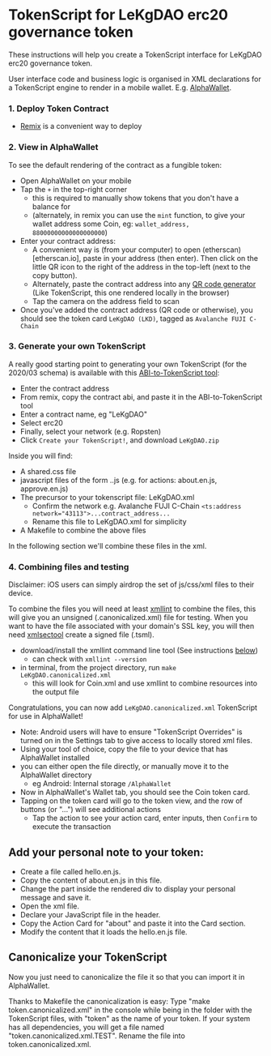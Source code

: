 # TokenScript for LeKgDAO erc20 governance token

These instructions will help you create a TokenScript interface for LeKgDAO erc20 governance token.

User interface code and business logic is organised in XML declarations for a TokenScript engine to render in a mobile wallet. E.g. [AlphaWallet](https://alphawallet.com/).


### 1. Deploy Token Contract

* [Remix](remix.ethereum.org) is a convenient way to deploy


### 2. View in AlphaWallet

To see the default rendering of the contract as a fungible token:

* Open AlphaWallet on your mobile
* Tap the `+` in the top-right corner
  * this is required to manually show tokens that you don't have a balance for
  * (alternately, in remix you can use the `mint` function, to give your wallet address some Coin, eg: `wallet_address, 88000000000000000000`)
* Enter your contract address:
  * A convenient way is (from your computer) to open (etherscan)[etherscan.io], paste in your address (then enter). Then click on the little QR icon to the right of the address in the top-left (next to the copy button).
  * Alternately, paste the contract address into any [QR code generator](https://www.cssscript.com/demo/flexible-client-side-qr-code-generator/) (Like TokenScript, this one rendered locally in the browser)
  * Tap the camera on the address field to scan
* Once you've added the contract address (QR code or otherwise), you should see the token card `LeKgDAO (LKD)`, tagged as `Avalanche FUJI C-Chain`


### 3. Generate your own TokenScript

A really good starting point to generating your own TokenScript (for the 2020/03 schema) is available with this [ABI-to-TokenScript tool](https://alphawallet.github.io/ABI-to-TokenScript/):

* Enter the contract address
* From remix, copy the contract abi, and paste it in the ABI-to-TokenScript tool
* Enter a contract name, eg "LeKgDAO"
* Select erc20 
* Finally, select your network (e.g. Ropsten)
* Click `Create your TokenScript!`, and download `LeKgDAO.zip`

Inside you will find:
* A shared.css file
* javascript files of the form <name>.<lang>.js (e.g. for actions: about.en.js, approve.en.js)
* The precursor to your tokenscript file: LeKgDAO.xml
  * Confirm the network e.g. Avalanche FUJI C-Chain `<ts:address network="43113">...contract_address...`
  * Rename this file to LeKgDAO.xml for simplicity
* A Makefile to combine the above files

In the following section we'll combine these files in the xml.


### 4. Combining files and testing

Disclaimer: iOS users can simply airdrop the set of js/css/xml files to their device.

To combine the files you will need at least [xmllint](#xmllint) to combine the files, this will give you an unsigned (.canonicalized.xml) file for testing.
When you want to have the file associated with your domain's SSL key, you will then need [xmlsectool](#xmlsectool-optional-signing) create a signed file (.tsml).

* download/install the xmllint command line tool (See instructions [below](#xmllint))
  * can check with `xmllint --version`
* in terminal, from the project directory, run `make LeKgDAO.canonicalized.xml`
  * this will look for Coin.xml and use xmllint to combine resources into the output file

Congratulations, you can now add `LeKgDAO.canonicalized.xml` TokenScript for use in AlphaWallet!

* Note: Android users will have to ensure "TokenScript Overrides" is turned on in the Settings tab to give access to locally stored xml files.
* Using your tool of choice, copy the file to your device that has AlphaWallet installed
* you can either open the file directly, or manually move it to the AlphaWallet directory
  * eg Android: Internal storage `/AlphaWallet`
* Now in AlphaWallet's Wallet tab, you should see the Coin token card.
* Tapping on the token card will go to the token view, and the row of buttons (or "...") will see additional actions
  * Tap the action to see your action card, enter inputs, then `Confirm` to execute the transaction


## Add your personal note to your token:

* Create a file called hello.en.js.
* Copy the content of about.en.js in this file.
* Change the part inside the rendered div to display your personal message and save it.
* Open the xml file.
* Declare your JavaScript file in the header.
* Copy the Action Card for "about" and paste it into the Card section.
* Modify the content that it loads the hello.en.js file.

## Canonicalize your TokenScript

Now you just need to canonicalize the file it so that you can import it in AlphaWallet.

Thanks to Makefile the canonicalization is easy: Type "make token.canonicalized.xml" in the console while being in the folder with the TokenScript files, with "token" as the name of your token. If your system has all dependencies, you will get a file named "token.canonicalized.xml.TEST". Rename the file into token.canonicalized.xml.